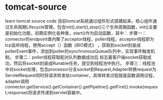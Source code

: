 # tomcat-source
learn tomcat source code 
目前tomcat系统通过组件形式搭建起来，核心组件通过生命周期Lifecycle管理，包含init(),start(),stop()三个生命周期函数，init()主要是初始化功能，初期实例化各种类，start()作为启动函数，其中：
步骤一：connector的endpoint类内聚了acceptor线程，poller线程，acceptor线程即为tcp监听线程，使用accept（）函数《BIO模式》 ，获取到socket封装成pollerEvent事件，添加到poller的synchronousQueue队列中，实现事件触发机制。
步骤二：poller线程获取配对队列数据成功后 标志着客户端socket获取成功，然后将socket封装成Runable任务，提交到线程池中执行。
步骤三：线程池中对socket处理，包含processor分支socket到Request,Adapter转换request为ServletRequest同时将请求转发给container，具体转发过程就是函数调用过程，adapter调用connector.getService().getContainer().getPipeline().getFirst().invoke(request,response)将请求传递到servlet容器中。
